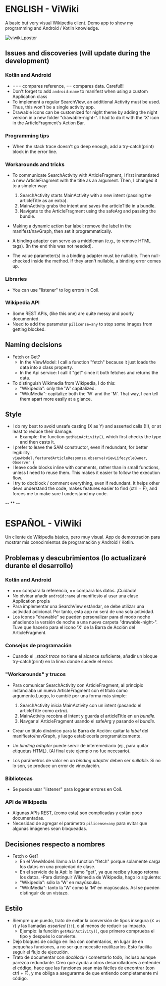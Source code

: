 # ENGLISH - ViWiki
A basic but very visual Wikipedia client. Demo app to show my programming and Android / Kotlin knowledge.

![viwiki_poster](https://user-images.githubusercontent.com/68684733/185612652-68e886af-4fe1-4759-ba7c-90c21a15bfda.png)

## Issues and discoveries (will update during the development)

### Kotlin and Android
- === compares reference, == compares data. Careful!!
- Don't forget to add `android:name` to manifest when using a custom Application class
- To implement a regular SearchView, an additional Activity must be used. Thus, this won't be a single activity app.
- Drawable icons can be customized for night theme by adding the night version in a new folder "drawable-night-<dpi>". I had to do it with the 'X' icon in the ArticleFragment's Action Bar. 

### Programming tips
- When the stack trace doesn't go deep enough, add a try-catch(print) block in the error line.

### Workarounds and tricks
- To communicate SearchActivity with ArticleFragment, I first instantiated a new ArticleFragment with the title as an argument.
  Then, I changed it to a simpler way:
    1. SearchActivity starts MainActivity with a new intent (passing the articleTitle as an extra).
    2. MainActivity grabs the intent and saves the articleTitle in a bundle.
    3. Navigate to the ArticleFragment using the safeArg and passing the bundle.
  
- Making a dynamic action bar label: remove the label in the manifest/navGraph, then set it programmatically.

- A binding adapter can serve as a middleman (e.g., to remove HTML tags). (In the end this was not needed).
- The value parameter(s) in a binding adapter must be nullable. Then null-checked inside the method. If they aren't nullable, a binding error comes up.

### Libraries
- You can use "listener" to log errors in Coil.

### Wikipedia API
- Some REST APIs, (like this one) are quite messy and poorly documented.
- Need to add the parameter `pilicense=any` to stop some images from getting blocked.


## Naming decisions
- Fetch or Get?
  - In the ViewModel: I call a function "fetch<X>" because it just loads the data into a class property.
  - In the Api service: I call it "get<X>" since it both fetches and returns the data.
- To distinguish Wikimedia from Wikipedia, I do this:
  - "Wikipedia": only the 'W' capitalized.
  - "WikiMedia": capitalize both the 'W' and the 'M'.
  That way, I can tell them apart more easily at a glance.

## Style
- I do my best to avoid unsafe casting (X as Y) and asserted calls (!!), or at least to reduce their damage.
  - Example: the function `getMainActivity()`, which first checks the type and then casts it.
- I prefer to leave the SAM constructor, even if redundant, for better legibility.
  `viewModel.featuredArticleResponse.observe(viewLifecycleOwner, Observer {`
- I leave code blocks inline with comments, rather than in small functions, unless I need to reuse them. This makes it easier to follow the execution flow.
- I try to docblock / comment everything, even if redundant. It helps other devs understand the code, makes features easier to find (ctrl + F), and forces me to make sure I understand my code. 


-- ** --

# ESPAÑOL - ViWiki

Un cliente de Wikipedia básico, pero muy visual. App de demostración para mostrar mis conocimientos de programación y Android / Kotlin.

## Problemas y descubrimientos (lo actualizaré durante el desarrollo)

### Kotlin and Android

- === compara la referencia, == compara los datos. ¡Cuidado!
- No olvidar añadir `android:name` al manifiesto al usar una clase Application propia
- Para implementar una SearchView estándar, se debe utilizar una actividad adicional. Por tanto, esta app no será de una sola actividad.
- Los iconos "drawable" se pueden personalizar para el modo noche añadiendo la versión de noche a una nueva carpeta "drawable-night-<dpi>". Tuve que hacerlo para el icono 'X' de la Barra de Acción del ArticleFragment.

### Consejos de programación

- Cuando el __stack trace_ no tiene el alcance suficiente, añadir un bloque try-catch(print) en la línea donde sucede el error.

### "Workarounds" y trucos

- Para comunicar SearchActivity con ArticleFragment, al principio instanciaba un nuevo ArticleFragment con el título como argumento.Luego, lo cambié por una forma más simple:

  1. SearchActivity inicia MainActivity con un intent (pasando el articleTitle como _extra_).
  2. MainActivity recobra el intent y guarda el articleTitle en un _bundle_.
  3. Navgar al ArticleFragment usando el safeArg y pasando el _bundle_.
- Crear un título dinámico para la Barra de Acción: quitar la _label_ del manifiesto/navGraph, y luego establecerla programáticamente.

- Un _binding adapter_ puede servir de interemediario (ej., para quitar etiquetas HTML). (Al final este ejemplo no fue necesario).

- Los parámetros de valor en un _binding adapter_ deben ser _nullable_. Si no lo son, se produce un error de vinculación.


### Bibliotecas

- Se puede usar "listener" para loggear errores en Coil.

### API de Wikipedia

- Algunas APIs REST, (como esta) son complicadas y están poco documentadas.
- Necesidad de agregar el parámetro `pilicense=any` para evitar que algunas imágenes sean bloqueadas.

## Decisiones respecto a nombres

- Fetch o Get?
  - En el ViewModel: llamo a la function "fetch<X>" porque solamente carga los datos en una propiedad de clase.
  - En el servicio de la Api: lo llamo "get<X>", ya que recibe y luego retorna los datos.
-Para distinguir Wikimedia de Wikipedia, hago lo siguiente:
  - "Wikipedia": sólo la 'W' en mayúsculas.
  - "WikiMedia": tanto la 'W' como la 'M' en mayúsculas. Así se pueden distinguir de un vistazo.

## Estilo

- Siempre que puedo, trato de evitar la conversión de tipos insegura (`X as Y`) y las llamadas _asserted_ (`!!`), o al menos de reducir su impacto.
  - Ejemplo: la función `getMainActivity()`, que primero comprueba el tipo y después lo convierte.
- Dejo bloques de código en líea con comentarios, en lugar de en pequeñas funciones, a no ser que necesite reutilizarlos. Esto facilita seguir el flujo de ejecución.
- Trato de documentar con _docblock_ / comentarlo todo, incluso aunque parezca redundante. Creo que ayuda a otros desarrolladores a entender el código, hace que las funciones sean más fáciles de encontrar (con ctrl + F), y me obliga a asegurarme de que entiendo completamente mi código.
